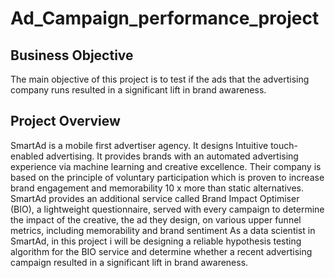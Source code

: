 # Ad_Campaign_performance_project
## Business Objective
  The main objective of this project is to test if the ads that the advertising company runs resulted in a significant lift in brand awareness.
## Project Overview
  SmartAd is a mobile first advertiser agency. It designs Intuitive touch-enabled advertising. It provides brands with an automated advertising experience via machine learning and   creative excellence. Their company is based on the principle of voluntary participation which is proven to increase brand engagement and memorability 10 x more than static         alternatives. 
  SmartAd provides an additional service called Brand Impact Optimiser (BIO), a lightweight questionnaire, served with every campaign to determine the impact of the creative, the   ad they design, on various upper funnel metrics, including memorability and brand sentiment
  As a data scientist in SmartAd, in this project i will be designing a reliable hypothesis testing  algorithm for the BIO service and determine whether a recent advertising         campaign resulted in a significant lift in brand awareness.

